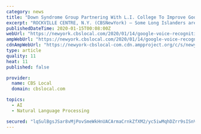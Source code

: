 ```yaml
---
category: news
title: "Down Syndrome Group Partnering With L.I. College To Improve Google’s Voice Recognition Technology"
excerpt: "ROCKVILLE CENTRE, N.Y. (CBSNewYork) — Some Long Islanders are helping to teach Google how to better understand them. They’re people with speech differences and they’re helping improve the ..."
publishedDateTime: 2020-01-15T00:08:00Z
webUrl: "https://newyork.cbslocal.com/2020/01/14/google-voice-recognition-voice-impairment-down-dyndrome-backyard-players-and-friends-molloy-college/"
ampWebUrl: "https://newyork.cbslocal.com/2020/01/14/google-voice-recognition-voice-impairment-down-dyndrome-backyard-players-and-friends-molloy-college/amp/"
cdnAmpWebUrl: "https://newyork-cbslocal-com.cdn.ampproject.org/c/s/newyork.cbslocal.com/2020/01/14/google-voice-recognition-voice-impairment-down-dyndrome-backyard-players-and-friends-molloy-college/amp/"
type: article
quality: 11
heat: 11
published: false

provider:
  name: CBS Local
  domain: cbslocal.com

topics:
  - AI
  - Natural Language Processing

secured: "lqSulBgsJSar8vMjPovSmeWkHnUACArmaCrnkZfXM2/yc5iwMqhDZrr9sISnVA0VaiDWtyHCIkf8M6blu+W+zC9opRjBWjVwOVZoHFTv1JJrVUinyx1Xfeu7F6RMpXGfR3ZCwWIQgfsKk/dkTkdd4MqTrCh2QAqhw3LzxMjVpC9jA8M27RnhrxtP0E3v+/57iKW3eRDY7UuNLY4/FhzRANsHp855sFaq5YhkME8GeDy87evsGyYqjOCbgYMzZEtoqNiB0+z1JhMj5VJ5rkJxt8l4qrKCQi0DfYT0ubQjw5Jj08PYOu+i/CFHKZMe7WlI;hJP/cqCFHVmbKUs5ax4MvA=="
---
```


